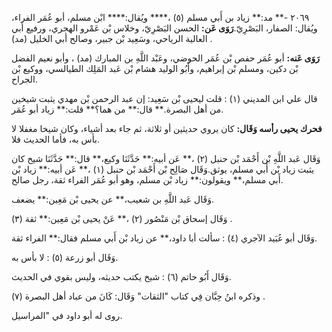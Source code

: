 ٢٠٦٩ -** مد:** زياد بن أَبي مسلم (٥) ،**** ويُقال:**** ابْن مسلم، أبو عُمَر الفراء، ويُقال: الصفار، البَصْرِيّ.**رَوَى عَن:** الحسن البَصْرِيّ، وخلاس بْن عَمْرو الهجري، ورفيع أبي العالية الرياحي، وسَعِيد بْن جبير، وصالح أبي الخليل (مد) .

**رَوَى عَنه:** أبو عُمَر حفص بْن عُمَر الحوضي، وعَبْد اللَّهِ بن المبارك (مد) ، وأبو نعيم الفضل بْن دكين، ومسلم بْن إبراهيم، وأَبُو الوليد هشام بْن عَبد المَلِك الطيالسي، ووكيع بْن الجراح.

قال علي ابن المديني (١) : قلت ليحيى بْن سَعِيد: إن عبد الرحمن بْن مهدي يثبت شيخين من أهل البصرة.** قال:** من هما؟** قلت:** زياد أبو عُمَر.

**فحرك يحيى رأسه وَقَال:** كان يروي حديثين أو ثلاثة، ثم جاء بعد أشياء، وكان شيخا مغفلا لا بأس به، فأما الحديث فلا.

وَقَال عَبد اللَّهِ بْن أَحْمَد بْن حنبل (٢) ،** عَن أبيه:** حَدَّثَنَا وكيع،** قال:** حَدَّثَنَا شيخ كان يثبت زياد بْن أَبي مسلم، يوثق.وَقَال صَالِح بْن أَحْمَد بْن حنبل (١) ،** عَن أبيه:** زياد بْن أَبي مسلم،** ويقولون:** زياد بْن مسلم، وهو أبو عُمَر الفراء ثقة، رجل صالح.

وَقَال عَبد اللَّهِ بن شعيب،** عن يحيى بْن مَعِين:** يضعف.

وَقَال إسحاق بْن مَنْصُور (٢) ،** عَنْ يحيى بْن مَعِين:** ثقة (٣) .

وَقَال أبو عُبَيد الآجري (٤) : سألت أبا داود،** عن زياد بْن أَبي مسلم فقال:** الفراء ثقة.

وَقَال أبو زرعة (٥) : لا بأس به.

وَقَال أَبُو حاتم (٦) : شيخ يكتب حديثه، وليس بقوي في الحديث.

وذكره ابنُ حِبَّان فِي كتاب "الثقات" وَقَال: كَانَ من عباد أهل البصرة (٧) .

روى له أبو داود في "المراسيل.